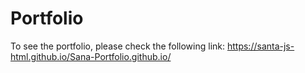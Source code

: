 # Portfolio
To see the portfolio, please check the following link:
https://santa-js-html.github.io/Sana-Portfolio.github.io/

